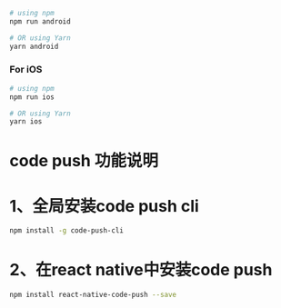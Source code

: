 
```bash
# using npm
npm run android

# OR using Yarn
yarn android
```

### For iOS

```bash
# using npm
npm run ios

# OR using Yarn
yarn ios
```

# code push 功能说明
# 1、全局安装code push cli
```bash
npm install -g code-push-cli
```

# 2、在react native中安装code push
```bash
npm install react-native-code-push --save
```

